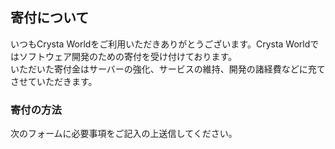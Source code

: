 ## 寄付について
いつもCrysta Worldをご利用いただきありがとうございます。Crysta Worldではソフトウェア開発のための寄付を受け付けております。  
いただいた寄付金はサーバーの強化、サービスの維持、開発の諸経費などに充てさせていただきます。

### 寄付の方法
次のフォームに必要事項をご記入の上送信してください。